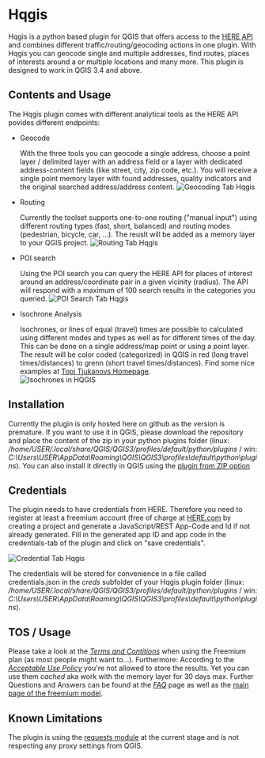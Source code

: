 # Hqgis
Hqgis is a python based plugin for QGIS that offers access to the [HERE API](https://developer.here.com/) and combines different traffic/routing/geocoding actions in one plugin. 
With Hqgis you can geocode single and multiple addresses, find routes, places of interests around a or multiple locations and many more.
This plugin is designed to work in QGIS 3.4 and above.

## Contents and Usage
The Hqgis plugin comes with different analytical tools as the HERE API povides different endpoints:
+ Geocode

   With the three tools you can geocode a single address, choose a point layer / delimited layer with an address field or a layer with dedicated address-content fields (like street, city, zip code, etc.). You will receive a single point memory layer with found addresses, quality indicators and the original searched address/address content.
   ![Geocoding Tab Hqgis](https://i.imgur.com/f1KV0NL.png)
+ Routing

   Currently the toolset supports one-to-one routing ("manual input") using different routing types (fast, short, balanced) and routing modes (pedestrian, bicycle, car, ...). The reuslt will be added as a memory layer to your QGIS project.
   ![Routing Tab Hqgis](https://i.imgur.com/vJZQSFn.png)
+ POI search

   Using the POI search you can query the HERE API for places of interest around an address/coordinate pair in a given vicinity (radius). The API will respond with a maximum of 100 search results in the categories you queried.
   ![POI Search Tab Hqgis](https://i.imgur.com/7ALhD7e.png)

+ Isochrone Analysis

   Isochrones, or lines of equal (travel) times are possible to calculated using different modes and types as well as for different times of the day. This can be done on a single address/map point or using a point layer. The result will be color coded (categorized) in QGIS in red (long travel times/distances) to grenn (short travel times/distances). Find some nice examples at [Topi Tjukanovs Homepage](https://tjukanov.org/vintage-isochrones/).  
   ![Isochrones in HQGIS](https://i.imgur.com/pX9qEeJ.png)
   
   
## Installation
Currently the plugin is only hosted here on github as the version is premature. 
If you want to use it in QGIS, please download the repository and place the content of the zip in your python plugins folder (linux: */home/USER/.local/share/QGIS/QGIS3/profiles/default/python/plugins* / win: *C:\Users\USER\AppData\Roaming\QGIS\QGIS3\profiles\default\python\plugins*). You can also install it directly in QGIS using the [plugin from ZIP option](https://gis.stackexchange.com/questions/302196/downloading-and-saving-plugins-for-qgis-3-4)

## Credentials
The plugin needs to have credentials from HERE. Therefore you need to register at least a freemium account (free of charge at [HERE.com](https://developer.here.com/) by creating a project and generate a JavaScript/REST App-Code and Id if not already generated.
Fill in the generated app ID and app code in the credentials-tab of the plugin and click on "save credentials".

![Credential Tab Hqgis](https://i.imgur.com/8kOkAHD.png)

The credentials will be stored for convenience in a file called credentials.json in the *creds* subfolder of your Hqgis plugin folder (linux: */home/USER/.local/share/QGIS/QGIS3/profiles/default/python/plugins* / win: *C:\Users\USER\AppData\Roaming\QGIS\QGIS3\profiles\default\python\plugins*). 

## TOS / Usage
Please take a look at the [*Terms and Contitions*](https://developer.here.com/terms-and-conditions) when using the Freemium plan (as most people might want to...).
Furthermore:
According to the [*Acceptable Use Policy*](https://legal.here.com/en-gb/terms/acceptable-use-policy) you're not allowed to store the results. Yet you can use them *cached* aka work with the memory layer for 30 days max.
Further Questions and Answers can be found at the [*FAQ*](https://developer.here.com/faqs) page as well as the [main page of the freemium model](https://go.engage.here.com/freemium).

## Known Limitations
The plugin is using the [requests module](http://docs.python-requests.org/en/master/) at the current stage and is not respecting any proxy settings from QGIS.
